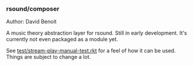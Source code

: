 ### rsound/composer
Author: David Benoit

A music theory abstraction layer for rsound.  Still in early development. 
It's currently not even packaged as a module yet.

See [test/stream-play-manual-test.rkt]([test/stream-play-manual-test.rkt]) for a 
feel of how it can be used.  Things are subject to change a lot.
